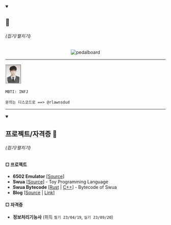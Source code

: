 <details open>
  <summary><h2>👋</h2> <h6>(접기/펼치기)</h6></summary>
  <div align="center">
    <img src="1204.png" width="50%" alt="pedalboard"/>
  </div>
  <hr />
  <a href="https://github.com/yulmwu"><img src="pic.jpg" width="10%" alt="image"/></a>

```
MBTI: INFJ

문의는 디스코드로 ==> @rlawnsdud
```

---

</details>
<details open>
  <summary><h2>프로젝트/자격증 📘</h2> <h6>(접기/펼치기)</h6></summary>
  <h4>□  프로젝트</h4>

  * **6502 Emulator** [[Source](https://github.com/yulmwu/6502)]
  * **Swua** [[Source](https://github.com/yulmwu/swua)] - Toy Programming Language
  * **Swua Bytecode** [[Rust](https://github.com/yulmwu/ussua) | [C++](https://github.com/yulmwu/uswua-cpp)] - Bytecode of Swua
  * **Blog** [[Source](https://github.com/eocndp/eocndp.github.io) | [Link](eocndp.github.io)]

  <h4>□  자격증</h4>

  * **정보처리기능사** (취득 `필기 23/04/19`, `실기 23/09/20`)
</details>

